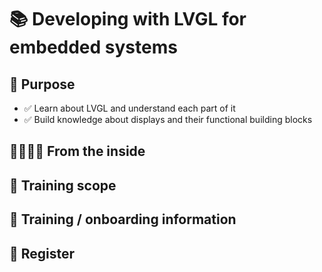 
# 📚 Developing with LVGL for embedded systems

##  🎯 Purpose

* ✅ Learn about LVGL and understand each part of it
* ✅ Build knowledge about displays and their functional building blocks

## 📂👨🏻‍🔧 From the inside

## 📖 Training scope

## 📌 Training / onboarding information

## 📝 Register
